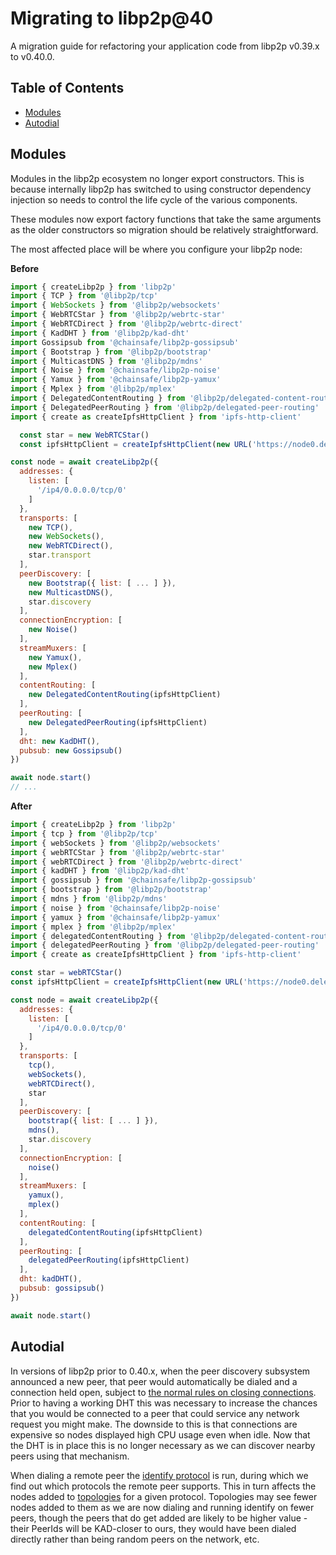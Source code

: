 # Migrating to libp2p@40 <!-- omit in toc -->

A migration guide for refactoring your application code from libp2p v0.39.x to v0.40.0.

## Table of Contents <!-- omit in toc -->

- [Modules](#modules)
- [Autodial](#autodial)

## Modules

Modules in the libp2p ecosystem no longer export constructors. This is because internally libp2p has switched to using constructor dependency injection so needs to control the life cycle of the various components.

These modules now export factory functions that take the same arguments as the older constructors so migration should be relatively straightforward.

The most affected place will be where you configure your libp2p node:

**Before**

```js
import { createLibp2p } from 'libp2p'
import { TCP } from '@libp2p/tcp'
import { WebSockets } from '@libp2p/websockets'
import { WebRTCStar } from '@libp2p/webrtc-star'
import { WebRTCDirect } from '@libp2p/webrtc-direct'
import { KadDHT } from '@libp2p/kad-dht'
import Gossipsub from '@chainsafe/libp2p-gossipsub'
import { Bootstrap } from '@libp2p/bootstrap'
import { MulticastDNS } from '@libp2p/mdns'
import { Noise } from '@chainsafe/libp2p-noise'
import { Yamux } from '@chainsafe/libp2p-yamux'
import { Mplex } from '@libp2p/mplex'
import { DelegatedContentRouting } from '@libp2p/delegated-content-routing'
import { DelegatedPeerRouting } from '@libp2p/delegated-peer-routing'
import { create as createIpfsHttpClient } from 'ipfs-http-client'

  const star = new WebRTCStar()
  const ipfsHttpClient = createIpfsHttpClient(new URL('https://node0.delegate.ipfs.io'))

const node = await createLibp2p({
  addresses: {
    listen: [
      '/ip4/0.0.0.0/tcp/0'
    ]
  },
  transports: [
    new TCP(),
    new WebSockets(),
    new WebRTCDirect(),
    star.transport
  ],
  peerDiscovery: [
    new Bootstrap({ list: [ ... ] }),
    new MulticastDNS(),
    star.discovery
  ],
  connectionEncryption: [
    new Noise()
  ],
  streamMuxers: [
    new Yamux(),
    new Mplex()
  ],
  contentRouting: [
    new DelegatedContentRouting(ipfsHttpClient)
  ],
  peerRouting: [
    new DelegatedPeerRouting(ipfsHttpClient)
  ],
  dht: new KadDHT(),
  pubsub: new Gossipsub()
})

await node.start()
// ...
```

**After**

```js
import { createLibp2p } from 'libp2p'
import { tcp } from '@libp2p/tcp'
import { webSockets } from '@libp2p/websockets'
import { webRTCStar } from '@libp2p/webrtc-star'
import { webRTCDirect } from '@libp2p/webrtc-direct'
import { kadDHT } from '@libp2p/kad-dht'
import { gossipsub } from '@chainsafe/libp2p-gossipsub'
import { bootstrap } from '@libp2p/bootstrap'
import { mdns } from '@libp2p/mdns'
import { noise } from '@chainsafe/libp2p-noise'
import { yamux } from '@chainsafe/libp2p-yamux'
import { mplex } from '@libp2p/mplex'
import { delegatedContentRouting } from '@libp2p/delegated-content-routing'
import { delegatedPeerRouting } from '@libp2p/delegated-peer-routing'
import { create as createIpfsHttpClient } from 'ipfs-http-client'

const star = webRTCStar()
const ipfsHttpClient = createIpfsHttpClient(new URL('https://node0.delegate.ipfs.io'))

const node = await createLibp2p({
  addresses: {
    listen: [
      '/ip4/0.0.0.0/tcp/0'
    ]
  },
  transports: [
    tcp(),
    webSockets(),
    webRTCDirect(),
    star
  ],
  peerDiscovery: [
    bootstrap({ list: [ ... ] }),
    mdns(),
    star.discovery
  ],
  connectionEncryption: [
    noise()
  ],
  streamMuxers: [
    yamux(),
    mplex()
  ],
  contentRouting: [
    delegatedContentRouting(ipfsHttpClient)
  ],
  peerRouting: [
    delegatedPeerRouting(ipfsHttpClient)
  ],
  dht: kadDHT(),
  pubsub: gossipsub()
})

await node.start()
```

## Autodial

In versions of libp2p prior to 0.40.x, when the peer discovery subsystem announced a new peer, that peer would automatically be dialed and a connection held open, subject to [the normal rules on closing connections](https://github.com/libp2p/js-libp2p/blob/master/doc/LIMITS.md#closing-connections). Prior to having a working DHT this was necessary to increase the chances that you would be connected to a peer that could service any network request you might make. The downside to this is that connections are expensive so nodes displayed high CPU usage even when idle. Now that the DHT is in place this is no longer necessary as we can discover nearby peers using that mechanism.

When dialing a remote peer the [identify protocol](https://docs.libp2p.io/concepts/protocols/#identify) is run, during which we find out which protocols the remote peer supports. This in turn affects the nodes added to [topologies](https://github.com/libp2p/js-libp2p-topology#readme) for a given protocol. Topologies may see fewer nodes added to them as we are now dialing and running identify on fewer peers, though the peers that do get added are likely to be higher value - their PeerIds will be KAD-closer to ours, they would have been dialed directly rather than being random peers on the network, etc.
